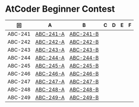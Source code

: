 # AtCoder Beginner Contest

| 回 | A | B | C | D | E | F |
|:---:|:---:|:---:|:---:|:---:|:---:|:---:|
| ABC-241 | [ABC-241-A](ABC-241-A.py) | [ABC-241-B](ABC-241-B.py) |  |  |  |  |
| ABC-242 | [ABC-242-A](ABC-242-A.py) | [ABC-242-B](ABC-242-B.py) |  |  |  |  |
| ABC-243 | [ABC-243-A](ABC-243-A.py) | [ABC-243-B](ABC-243-B.py) |  |  |  |  |
| ABC-244 | [ABC-244-A](ABC-244-A.py) | [ABC-244-B](ABC-244-B.py) |  |  |  |  |
| ABC-245 | [ABC-245-A](ABC-245-A.py) | [ABC-245-B](ABC-245-B.py) |  |  |  |  |
| ABC-246 | [ABC-246-A](ABC-246-A.py) | [ABC-246-B](ABC-246-B.py) |  |  |  |  |
| ABC-247 | [ABC-247-A](ABC-247-A.py) | [ABC-247-B](ABC-247-B.py) |  |  |  |  |
| ABC-248 | [ABC-248-A](ABC-248-A.py) | [ABC-248-B](ABC-248-B.py) |  |  |  |  |
| ABC-249 | [ABC-249-A](ABC-249-A.py) | [ABC-249-B](ABC-249-B.py) |  |  |  |  |
